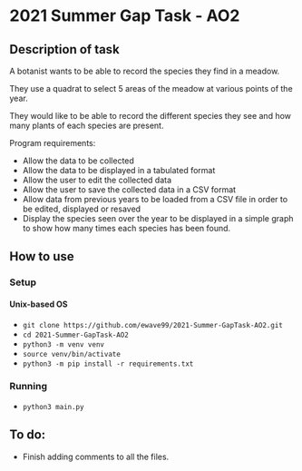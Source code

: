 # 2021 Summer Gap Task - AO2

## Description of task

A botanist wants to be able to record the species they find in a meadow.

They use a quadrat to select 5 areas of the meadow at various points of the
year.

They would like to be able to record the different species they see and how
many plants of each species are present.

Program requirements:
- Allow the data to be collected
- Allow the data to be displayed in a tabulated format
- Allow the user to edit the collected data
- Allow the user to save the collected data in a CSV format
- Allow data from previous years to be loaded from a CSV file in order to
  be edited, displayed or resaved
- Display the species seen over the year to be displayed in a simple graph
  to show how many times each species has been found.

## How to use

### Setup

#### Unix-based OS

- `git clone https://github.com/ewave99/2021-Summer-GapTask-AO2.git`
- `cd 2021-Summer-GapTask-AO2`
- `python3 -m venv venv`
- `source venv/bin/activate`
- `python3 -m pip install -r requirements.txt`

### Running

- `python3 main.py`

## To do:

- Finish adding comments to all the files.
